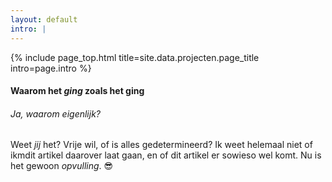 ```yaml
---
layout: default
intro: |
---
```


{% include page_top.html 
   title=site.data.projecten.page_title 
   intro=page.intro 
%}

<div class="custom-section">

<h4>Waarom het <em>ging</em> zoals het ging</h4>

<h6>Ja, waarom eigenlijk?</h6>
<p>Weet <em>jij</em> het? Vrije wil, of is alles gedetermineerd? Ik weet helemaal niet of ikmdit artikel daarover laat gaan, en of dit artikel er sowieso wel komt. Nu is het gewoon <em>opvulling</em>. &#128526;</p>

  
</div>

